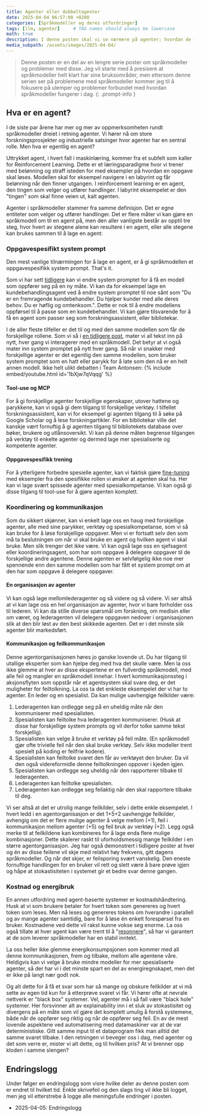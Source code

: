 ```yaml
---
title: Agenter eller dobbeltagenter
date: 2025-04-04 06:57:00 +0200
categories: [Språkmodeller og deres utfordringer]
tags: [llm, agenter]     # TAG names should always be lowercase
math: true
description: I denne posten skal vi se nærmere på agenter; hvordan de fungerer og hvorfor de ikke løser problemene med språkmodeller
media_subpath: /assets/images/2025-04-04/
---
```

<!-- markdownlint-capture -->
<!-- markdownlint-disable -->
> Denne posten er en del av en lengre serie poster om språkmodeller og problemer med disse. Jeg vil starte med å presisere at språkmodeller helt klart har sine bruksområder, men ettersom denne serien ser på problemene med språkmodeller kommer jeg til å fokusere på ulemper og problemer forbundet med hvordan språkmodeller fungerer i dag.
{: .prompt-info }
<!-- markdownlint-restore -->

## Hva er en agent?
I de siste par årene har mer og mer av oppmerksomheten rundt språkmodeller dreiet i retning agenter. Vi hører nå om store forskningsprosjekter og industrielle satsinger hvor agenter har en sentral rolle. Men hva er egentlig en agent?

Uttrykket agent, i hvert fall i maskinlæring, kommer fra et subfelt som kaller for Reinforcement Learning. Dette er et læringsparadigme hvor vi trener med belønning og straff isteden for med eksempler på hvordan en oppgave skal løses. Modellen skal for eksempel navigere i en labyrint og får belønning når den finner utgangen. I reinforcement learning er en agent, den tingen som velger og utfører handlinger. I labyrint eksempelet er den "tingen" som skal finne veien ut, kalt agenten.

Agenter i språkmodeller stammer fra samme definisjon. Det er egne entiteter som velger og utfører handlinger. Det er flere måter vi kan gjøre en språkmodell om til en agent på, men den aller vanligste består av opptil tre steg, hvor hvert av stegene alene kan resultere i en agent, eller alle stegene kan brukes sammen til å lage en agent:

### Oppgavespesifikt system prompt
Den mest vanlige tilnærmingen for å lage en agent, er å gi språkmodellen et oppgavespesifikk system prompt. That's it.

Som vi har sett [tidligere](https://enklypesalt.com/posts/Hvordan-opplever-kien-en-samtale/#hvordan-ser-en-samtale-egentlig-ut) kan vi endre system promptet for å få en modell som oppfører seg på en ny måte. Vi kan da for eksempel lage en kundebehandlingsagent ved å endre system promptet til noe sånt som "Du er en fremragende kundebehandler. Du hjelper kunder med alle deres behov. Du er høflig og omtenksom.". Dette er nok til å endre modellens oppførsel til å passe som en kundebehandler. Vi kan gjøre tilsvarende for å få en agent som passer seg som forskningsassistent, eller bibliotekar.

I de aller fleste tilfeller er det til og med den samme modellen som får de forskjellige rollene. Som vi så i [en tidligere post](https://enklypesalt.com/posts/Hvordan-svarer-kien/#autoregressiv-spr%C3%A5kmodellering), mater vi all tekst inn på nytt, hver gang vi interagerer med en språkmodell. Det betyr at vi også mater inn system promptet på nytt hver gang. Så når vi snakker med forskjellige agenter er det egentlig den samme modellen, som bruker system promptet som en hatt eller parykk for å late som den nå er en helt annen modell. Ikke helt ulikt debatten i Team Antonsen:
{% include embed/youtube.html id='1bXjw7qVqqg' %}

#### Tool-use og MCP
For å gi forskjellige agenter forskjellige egenskaper, utover hattene og parykkene, kan vi også gi dem tilgang til forskjellige verktøy. I tilfellet forskningsassistent, kan vi for eksempel gi agenten tilgang til å søke på Google Scholar og å lese forskningartikler. For en bibliotekar ville det kanskje vært fornuftig å gi agenten tilgang til bibliotekets database over bøker, brukere og utlånsoversikt. Vi kan på denne måten begrense tilgangen på verktøy til enkelte agenter og dermed lage mer spesialiserte og kompetente agenter.

#### Oppgavespesifikk trening
For å ytterligere forbedre spesielle agenter, kan vi faktisk gjøre [fine-tuning](https://enklypesalt.com/posts/Hvordan-svarer-kien/#fine-tuning) med eksempler fra den spesifikke rollen vi ønsker at agenten skal ha. Her kan vi lage svært spissede agenter med spesialkompetanse. Vi kan også gi disse tilgang til tool-use for å gjøre agenten komplett.

### Koordinering og kommunikasjon
Som du sikkert skjønner, kan vi enkelt lage oss en haug med forskjellige agenter, alle med sine parykker, verktøy og spesialkompetanse, som vi så kan bruke for å løse forskjellige oppgaver. Men vi er fortsatt selv den som må ta beslutningen om når vi skal bruke en agent og hvilken agent vi skal bruke. Men slik trenger det ikke være. Vi kan også lage oss en sjefsagent eller koordineringsagent, som har som oppgave å delegere oppgaver til de forskjellige andre agentene. Denne agenten er selvfølgelig ikke noe mer spennende enn den samme modellen som har fått et system prompt om at den har som oppgave å delegere oppgaver.

#### En organisasjon av agenter
Vi kan også lage mellomlederagenter og så videre og så videre. Vi ser altså at vi kan lage oss en hel organisasjon av agenter, hvor vi bare forholder oss til lederen. Vi kan da stille diverse spørsmål om forskning, om medisin eller om været, og lederagenten vil delegere oppgaven nedover i organisasjonen slik at den blir løst av den best skikkede agenten. Det er i det minste slik agenter blir markedsført.

#### Kommunikasjon og feilkommunikasjon
Denne agentorganisasjonen høres jo ganske lovende ut. Du har tilgang til utallige eksperter som kan hjelpe deg med hva det skulle være. Men la oss ikke glemme at hver av disse ekspertene er en fullverdig språkmodell, med alle feil og mangler en språkmodell innehar. I hvert kommunikasjonssteg i aksjonsflyten som oppstår når et agentsystem skal svare deg, er det muligheter for feiltolkning. La oss ta det enkleste eksempelet der vi har to agenter. En leder og en spesialist. Da kan mulige uavhengige feilkilder være:

1. Lederagenten kan ordlegge seg på en uheldig måte når den kommuniserer med spesialisten.
2. Spesialisten kan feiltolke hva lederagenten kommuniserer. (Husk at disse har forskjellige system prompts og vil derfor tolke samme tekst forskjellig).
3. Spesialisten kan velge å bruke et verktøy på feil måte. (En språkmodell gjør ofte trivielle feil når den skal bruke verktøy. Selv ikke modeller trent spesielt på koding er feilfrie kodere).
4. Spesialisten kan feiltolke svaret den får av verktøyet den bruker. Da vil den også videreformidle denne feiltolkningen oppover i kjeden igjen.
5. Spesialisten kan ordlegge seg uheldig når den rapporterer tilbake til lederagenten.
6. Lederagenten kan feiltolke spesialisten.
7. Lederagenten kan ordlegge seg feilaktig når den skal rapportere tilbake til deg.

Vi ser altså at det er utrolig mange feilkilder, selv i dette enkle eksempelet. I hvert ledd i en agentorganisasjon er det 1+5+2 uavhengige feilkilder, avhengig om det er flere mulige agenter å velge mellom (+1), feil i kommunikasjon mellom agenter (+5) og feil bruk av verktøy (+2). Legg også merke til at feilkildene kan kombineres for å lage enda flere mulige kombinasjoner. Dette skalerer raskt til uforholdsmessig mange feilkilder i en større agentorganisasjon. Jeg har også demonstrert i tidligere poster at hver og én av disse feilene vil skje med relativt høy frekvens, gitt dagens språkmodeller. Og når det skjer, er feilsporing svært vanskelig. Den eneste fornuftige handlingen for en bruker vil rett og slett være å bare prøve igjen og håpe at stokastisiteten i systemet gir et bedre svar denne gangen.

### Kostnad og energibruk
En annen utfordring med agent-baserte systemer er kostnadshåndtering. Husk at vi som brukere betaler for hvert token som genereres og hvert token som leses. Men nå leses og genereres tokens om hverandre i parallell og av mange agenter samtidig, bare for å løse én enkelt forespørsel fra en bruker. Kostnadene ved dette vil rakst kunne vokse seg enorme. La oss også tillate at hver agent kan være trent til å "[resonnere](https://enklypesalt.com/posts/Er-resonnementer-losningnen/)", så har vi garantert at de som leverer språkmodeller har en stabil inntekt. 

La oss heller ikke glemme energikonsumpsjonen som kommer med all denne kommunikasjonen, frem og tilbake, mellom alle agentene våre. Heldigvis kan vi velge å bruke mindre modeller for mer spesialiserte agenter, så der har vi i det minste spart en del av energiregnskapet, men det er ikke på langt nær godt nok.

Og alt dette for å få et svar som har så mange og obskure feilkilder at vi må sette av egen tid kun for å etterprøve svaret vi får. Vi hører ofte at nevrale nettverk er "black box" systemer. Vel, agenter må i så fall være "black hole" systemer. Her forsvinner alt av explainability inn i et sluk av stokastisitet og divergens på en måte som vil gjøre det komplett umulig å forstå systemene, både når de oppfører seg riktig og når de oppfører seg feil. En av de mest lovende aspektene ved automatisering med datamaskiner var at de var deterministiske. Gitt samme input til et dataprogram fikk man alltid det samme svaret tilbake. I den retningen vi beveger oss i dag, med agenter og det som verre er, mister vi alt dette, og til hvilken pris? At vi brenner opp kloden i samme slengen?

## Endringslogg
Under følger en endringslogg som visre hvilke deler av denne posten som er endret til hvilket tid. Enkle skrivefeil og den slags ting vil ikke bli logget, men jeg vil etterstrebe å logge alle meningsfulle endringer i posten.

- 2025-04-05: Endringslogg
